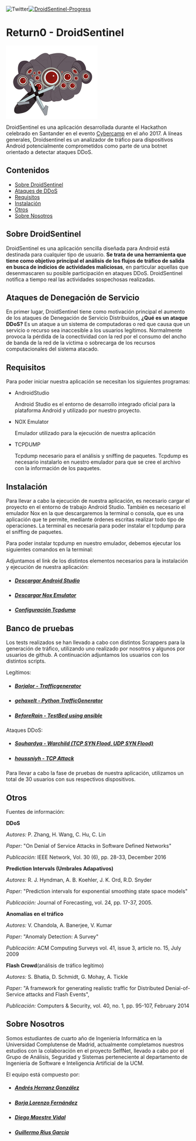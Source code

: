 <a name="top"></a>

<a href="https://github.com/borjalor/DroidSentinel"><img src="https://img.shields.io/badge/build-progress-blue.svg" alt="DroidSentinel-Progress"></a><a href="https://github.com/borjalor/DroidSentinel/blob/master/LICENSE"><img src="https://img.shields.io/badge/License-GPL3-brightgreen.svg" alt="Twitter" align="left"></a><br> 

# Return0 - DroidSentinel

<a href="https://github.com/borjalor/DroidSentinel"><img src="/DroidSentinel_Logo.png" alt="DroidSentinel-Progress" align="center"></a>

DroidSentinel es una aplicación desarrollada durante el Hackathon celebrado en Santander en el evento [Cybercamp](https://cybercamp.es/competiciones/hackathon) en el año 2017. A líneas generales, Droidsentinel es un analizador de tráfico para dispositivos Android potencialmente comprometidos como parte de una botnet orientado a detectar ataques DDoS.

## Contenidos

- [Sobre DroidSentinel](#sobre-droidsentinel)
- [Ataques de DDoS](#ataques-de-denegación-de-servicio)
- [Requisitos](#requisitos)
- [Instalación](#requisitos)
- [Otros](#otros)
- [Sobre Nosotros](#sobre-nosotros)



##  Sobre DroidSentinel

DroidSentinel es una aplicación sencilla diseñada para Android está destinada para cualquier tipo de usuario. **Se trata de una herramienta que tiene como objetivo principal el análisis de los flujos de tráfico de salida en busca de indicios de actividades maliciosas**, en particular aquellas que desenmascaren su posible participación en ataques DDoS. DroidSentinel notifica a tiempo real las actividades sospechosas realizadas.  

##  Ataques de Denegación de Servicio

En primer lugar, DroidSentinel tiene como motivación principal el aumento de los ataques de Denegación de Servicio Distribuidos, **¿Qué es un ataque DDoS?** Es un ataque a un sistema de computadoras o red que causa que un servicio o recurso sea inaccesible a los usuarios legítimos. Normalmente provoca la pérdida de la conectividad con la red por el consumo del ancho de banda de la red de la víctima o sobrecarga de los recursos computacionales del sistema atacado. 

## Requisitos
Para poder iniciar nuestra aplicación se necesitan los siguientes programas:

* AndroidStudio 

  Android Studio es el entorno de desarrollo integrado oficial para la plataforma Android y utilizado por nuestro proyecto.

* NOX Emulator 

  Emulador utilizado para la ejecución de nuestra aplicación

* TCPDUMP 

  Tcpdump necesario para el análisis y sniffing de paquetes. Tcpdump es necesario instalarlo en nuestro emulador para que se cree el       archivo con la información de los paquetes.

## Instalación

Para llevar a cabo la ejecución de nuestra aplicación, es necesario cargar el proyecto en el entorno de trabajo Android Studio.
También es necesario el emulador Nox en la que descargaremos la terminal o consola, que es una aplicación que te permite, mediante órdenes escritas realizar todo tipo de operaciones.
La terminal es necesaria para poder instalar el tcpdump para el sniffing de paquetes.

Para poder instalar tcpdump en nuestro emulador, debemos ejecutar los siguientes comandos en la terminal:
 
 Adjuntamos el link de los distintos elementos necesarios para la instalación y ejecución de nuestra aplicación:
 
 * ##### [Descargar Android Studio](https://developer.android.com/studio/index.html?hl=es-419) #####
 * ##### [Descargar Nox Emulator](https://es.bignox.com/) #####
 * ##### [Configuración Tcpdump](https://josetrochecoder.wordpress.com/2013/11/04/installing-tcpdump-for-android/) #####
 
 ## Banco de pruebas
 
 Los tests realizados se han llevado a cabo con distintos Scrappers para la generación de tráfico, utilizando uno realizado por nosotros y algunos por usuarios de github. A continuación adjuntamos los usuarios con los distintos scripts.
 
 Legítimos:
 
 * ##### [Borjalor - Trafficgenerator](https://github.com/borjalor/TrafficGenerator) #####
 * ##### [gehaxelt - Python TrafficGenerator](https://github.com/gehaxelt/python-trafficgenerator) #####
 * ##### [BeforeRain - TestBed using ansible](https://github.com/BeforeRain/TrafficGenerator-ansible) #####
 
 Ataques DDoS:
 
 * ##### [Souhardya - Warchild (TCP SYN Flood, UDP SYN Flood)](https://github.com/Souhardya/WarChild) ####
 * ##### [houssniyh - TCP Attack](https://github.com/houssniyh/Slowloris-DOS-Attack) ####
 
 Para llevar a cabo la fase de pruebas de nuestra aplicación, utilizamos un total de 30 usuarios con sus respectivos dispositivos.
 
## Otros

Fuentes de información:

**DDoS**

  *Autores:* P. Zhang, H. Wang, C. Hu, C. Lin

  *Paper:* "On Denial of Service Attacks in Software Defined Networks"

  *Publicación:* IEEE Network, Vol. 30 (6), pp. 28-33, December 2016

**Prediction Intervals (Umbrales Adapativos)**

  *Autores:* R. J. Hyndman, A. B. Koehler, J. K. Ord, R.D. Snyder

  *Paper:* "Prediction intervals for exponential smoothing state space models"

  *Publicación:* Journal of Forecasting, vol. 24, pp. 17-37, 2005.

**Anomalías en el tráfico**

  *Autores:* V. Chandola, A. Banerjee, V. Kumar

  *Paper:* "Anomaly Detection: A Survey"

  *Publicación:* ACM Computing Surveys vol. 41, issue 3, article no. 15, July 2009

**Flash Crowd**(análisis de tráfico legítimo)

  *Autores:* S. Bhatia, D. Schmidt, G. Mohay, A. Tickle

  *Paper:* "A framework for generating realistic traffic for Distributed Denial-of-Service attacks and Flash Events",

  *Publicación:* Computers & Security, vol. 40, no. 1, pp. 95-107, February 2014

##  Sobre Nosotros

Somos estudiantes de cuarto año de Ingeniería Informática en la Universidad Complutense de Madrid, actualmente completamos nuestros estudios con la colaboración en el proyecto SelfNet, llevado a cabo por el Grupo de Análisis, Seguridad y Sistemas perteneciente al departamento de Ingeniería de Software e Inteligencia Artificial de la UCM.

El equipo está compuesto por:  

* ##### [Andrés Herranz González](https://github.com/AndresHG) #####
* ##### [Borja Lorenzo Fernández](https://github.com/borjalor) #####
* ##### [Diego Maestre Vidal](https://github.com/voar) #####
* ##### [Guillermo Rius García](https://github.com/GuilleRius) #####

 
 
